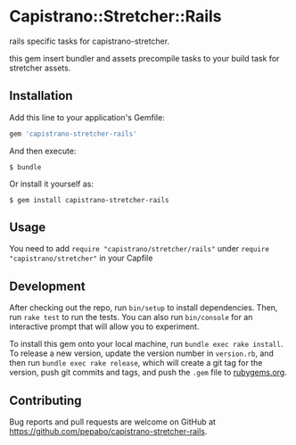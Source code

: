 # Capistrano::Stretcher::Rails

rails specific tasks for capistrano-stretcher.

this gem insert bundler and assets precompile tasks to your build task for stretcher assets.

## Installation

Add this line to your application's Gemfile:

```ruby
gem 'capistrano-stretcher-rails'
```

And then execute:

    $ bundle

Or install it yourself as:

    $ gem install capistrano-stretcher-rails

## Usage

You need to add `require "capistrano/stretcher/rails"` under `require "capistrano/stretcher"` in your Capfile

## Development

After checking out the repo, run `bin/setup` to install dependencies. Then, run `rake test` to run the tests. You can also run `bin/console` for an interactive prompt that will allow you to experiment.

To install this gem onto your local machine, run `bundle exec rake install`. To release a new version, update the version number in `version.rb`, and then run `bundle exec rake release`, which will create a git tag for the version, push git commits and tags, and push the `.gem` file to [rubygems.org](https://rubygems.org).

## Contributing

Bug reports and pull requests are welcome on GitHub at https://github.com/pepabo/capistrano-stretcher-rails.
